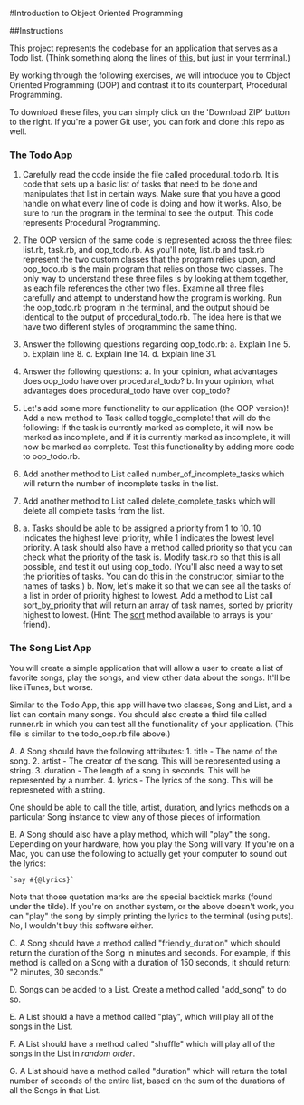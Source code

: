 #Introduction to Object Oriented Programming

##Instructions

This project represents the codebase for an application that serves as a Todo list. (Think something along the lines of [this](http://todomvc.com/examples/vanillajs), but just in your terminal.)

By working through the following exercises, we will introduce you to Object Oriented Programming (OOP) and contrast it to its counterpart, Procedural Programming.

To download these files, you can simply click on the 'Download ZIP' button to the right. If you're a power Git user, you can fork and clone this repo as well.

### The Todo App

1. Carefully read the code inside the file called procedural_todo.rb. It is code that sets up a basic list of tasks that need to be done and manipulates that list in certain ways. Make sure that you have a good handle on what every line of code is doing and how it works. Also, be sure to run the program in the terminal to see the output. This code represents Procedural Programming.

2. The OOP version of the same code is represented across the three files: list.rb, task.rb, and oop_todo.rb. As you'll note, list.rb and task.rb represent the two custom classes that the program relies upon, and oop_todo.rb is the main program that relies on those two classes. The only way to understand these three files is by looking at them together, as each file references the other two files. Examine all three files carefully and attempt to understand how the program is working. Run the oop_todo.rb program in the terminal, and the output should be identical to the output of procedural_todo.rb. The idea here is that we have two different styles of programming the same thing.

3. Answer the following questions regarding oop_todo.rb:
	a. Explain line 5.
    b. Explain line 8.
    c. Explain line 14.
    d. Explain line 31. 

4. Answer the following questions:
    a. In your opinion, what advantages does oop_todo have over procedural_todo?
    b. In your opinion, what advantages does procedural_todo have over oop_todo?

5. Let's add some more functionality to our application (the OOP version)! Add a new method to Task called toggle_complete! that will do the following: If the task is currently marked as complete, it will now be marked as incomplete, and if it is currently marked as incomplete, it will now be marked as complete. Test this functionality by adding more code to oop_todo.rb.

6. Add another method to List called number_of_incomplete_tasks which will return the number of incomplete tasks in the list.

7. Add another method to List called delete_complete_tasks which will delete all complete tasks from the list.

8. 
    a. Tasks should be able to be assigned a priority from 1 to 10. 10 indicates the highest level priority, while 1 indicates the lowest level priority. A task should also have a method called priority so that you can check what the priority of the task is. Modify task.rb so that this is all possible, and test it out using oop_todo. (You'll also need a way to set the priorities of tasks. You can do this in the constructor, similar to the names of tasks.)
    b. Now, let's make it so that we can see all the tasks of a list in order of priority highest to lowest. Add a method to List call sort_by_priority that will return an array of task names, sorted by priority highest to lowest. (Hint: The [sort](http://ruby-doc.org/core-2.2.3/Enumerable.html#method-i-sort) method available to arrays is your friend).

### The Song List App

You will create a simple application that will allow a user to create a list of favorite songs, play the songs, and view other data about the songs. It'll be like iTunes, but worse.

Similar to the Todo App, this app will have two classes, Song and List, and a list can contain many songs. You should also create a third file called runner.rb in which you can test all the functionality of your application. (This file is similar to the todo_oop.rb file above.)

A. A Song should have the following attributes:
	1. title - The name of the song.
	2. artist - The creator of the song. This will be represented using a string.
	3. duration - The length of a song in seconds. This will be represented by a number.
	4. lyrics - The lyrics of the song. This will be represneted with a string.

One should be able to call the title, artist, duration, and lyrics methods on a particular Song instance to view any of those pieces of information.

B. A Song should also have a play method, which will "play" the song. Depending on your hardware, how you play the Song will vary. If you're on a Mac, you can use the following to actually get your computer to sound out the lyrics:   

    `say #{@lyrics}`

Note that those quotation marks are the special backtick marks (found under the tilde). If you're on another system, or the above doesn't work, you can "play" the song by simply printing the lyrics to the terminal (using puts). No, I wouldn't buy this software either.

C. A Song should have a method called "friendly_duration" which should return the duration of the Song in minutes and seconds. For example, if this method is called on a Song with a duration of 150 seconds, it should return: "2 minutes, 30 seconds."

D. Songs can be added to a List. Create a method called "add_song" to do so.

E. A List should a have a method called "play", which will play all of the songs in the List.

F. A List should have a method called "shuffle" which will play all of the songs in the List in *random order*.

G. A List should have a method called "duration" which will return the total number of seconds of the entire list, based on the sum of the durations of all the Songs in that List.


